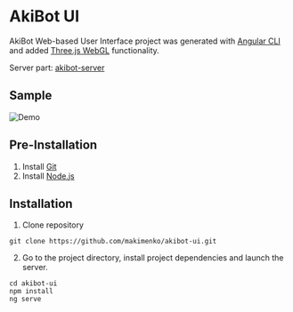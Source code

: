 # AkiBot UI

AkiBot Web-based User Interface project was generated with [Angular CLI](https://github.com/angular/angular-cli) and added [Three.js WebGL](https://github.com/mrdoob/three.js/) functionality.

Server part: [akibot-server](https://github.com/makimenko/akibot-server)

## Sample
![Demo](https://raw.githubusercontent.com/makimenko/akibot-doc/master/img/Demo.gif "Demo")

## Pre-Installation
1. Install [Git](https://git-scm.com)
2. Install [Node.js](https://nodejs.org/en/download)

## Installation
1. Clone repository
```
git clone https://github.com/makimenko/akibot-ui.git
```

2. Go to the project directory, install project dependencies and launch the server.
```
cd akibot-ui
npm install
ng serve
```
